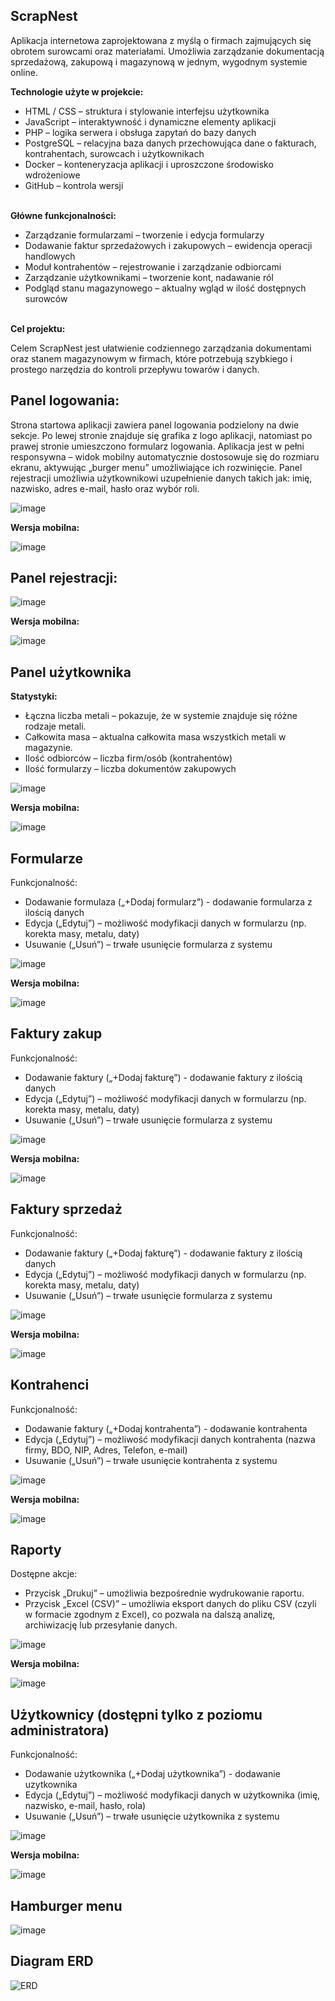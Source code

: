 ## ScrapNest 

Aplikacja internetowa zaprojektowana z myślą o firmach zajmujących się obrotem surowcami oraz materiałami. Umożliwia zarządzanie dokumentacją sprzedażową, zakupową i magazynową w jednym, wygodnym systemie online.

**Technologie użyte w projekcie:**
- HTML / CSS – struktura i stylowanie interfejsu użytkownika
- JavaScript – interaktywność i dynamiczne elementy aplikacji
- PHP – logika serwera i obsługa zapytań do bazy danych
- PostgreSQL – relacyjna baza danych przechowująca dane o fakturach, kontrahentach, surowcach i użytkownikach
- Docker – konteneryzacja aplikacji i uproszczone środowisko wdrożeniowe
- GitHub – kontrola wersji<br><br>

**Główne funkcjonalności:**
- Zarządzanie formularzami – tworzenie i edycja formularzy
- Dodawanie faktur sprzedażowych i zakupowych – ewidencja operacji handlowych
- Moduł kontrahentów – rejestrowanie i zarządzanie odbiorcami 
- Zarządzanie użytkownikami – tworzenie kont, nadawanie ról
- Podgląd stanu magazynowego – aktualny wgląd w ilość dostępnych surowców<br><br>

**Cel projektu:**

Celem ScrapNest jest ułatwienie codziennego zarządzania dokumentami oraz stanem magazynowym w firmach, które potrzebują szybkiego i prostego narzędzia do kontroli przepływu towarów i danych.


## Panel logowania:
Strona startowa aplikacji zawiera panel logowania podzielony na dwie sekcje. Po lewej stronie znajduje się grafika z logo aplikacji, natomiast po prawej stronie umieszczono formularz logowania. Aplikacja jest w pełni responsywna – widok mobilny automatycznie dostosowuje się do rozmiaru ekranu, aktywując „burger menu” umożliwiające ich rozwinięcie. Panel rejestracji umożliwia użytkownikowi uzupełnienie danych takich jak: imię, nazwisko, adres e-mail, hasło oraz wybór roli.

![image](https://github.com/user-attachments/assets/ceb8b865-a097-4c93-9c7a-2b56e68d1b58)

**Wersja mobilna:**

![image](https://github.com/user-attachments/assets/e50620fd-04c7-4b94-8089-4b8f9c1dcf7e)

## Panel rejestracji:

![image](https://github.com/user-attachments/assets/3e2864ba-d4b3-4fa7-b5bc-01bbd93e7257)

**Wersja mobilna:**

![image](https://github.com/user-attachments/assets/ea85ed11-38c9-4294-a8bb-57ec1e043671)

 ## Panel użytkownika

**Statystyki:**
- Łączna liczba metali – pokazuje, że w systemie znajduje się różne rodzaje metali.<br>
- Całkowita masa – aktualna całkowita masa wszystkich metali w magazynie.<br>
- Ilość odbiorców – liczba firm/osób (kontrahentów)<br>
- Ilość formularzy – liczba dokumentów zakupowych<br>

![image](https://github.com/user-attachments/assets/9c4f326b-b786-4666-8326-f4bb8eacbd08)

**Wersja mobilna:**

![image](https://github.com/user-attachments/assets/aae1ee11-b32c-4599-af8f-aabebb5e73a7)

## Formularze
Funkcjonalność:
- Dodawanie formulaza („+Dodaj formularz”) - dodawanie formularza z ilością danych
- Edycja („Edytuj”) – możliwość modyfikacji danych w formularzu (np. korekta masy, metalu, daty)
- Usuwanie („Usuń”) – trwałe usunięcie formularza z systemu

![image](https://github.com/user-attachments/assets/43d608dd-669b-45ae-8516-0a27d991ad75)

**Wersja mobilna:**

![image](https://github.com/user-attachments/assets/76a3add7-e448-4b21-8593-30882192ff1d)

## Faktury zakup
Funkcjonalność:
- Dodawanie faktury („+Dodaj fakturę”) - dodawanie faktury z ilością danych
- Edycja („Edytuj”) – możliwość modyfikacji danych w formularzu (np. korekta masy, metalu, daty)
- Usuwanie („Usuń”) – trwałe usunięcie formularza z systemu

![image](https://github.com/user-attachments/assets/3808b7a0-84dc-4d28-8d74-ebef085ffe91)

**Wersja mobilna:**

![image](https://github.com/user-attachments/assets/a3d88792-4020-42c7-9c86-0f0fcb94b521)

## Faktury sprzedaż
Funkcjonalność:
- Dodawanie faktury („+Dodaj fakturę”) - dodawanie faktury z ilością danych
- Edycja („Edytuj”) – możliwość modyfikacji danych w formularzu (np. korekta masy, metalu, daty)
- Usuwanie („Usuń”) – trwałe usunięcie formularza z systemu

![image](https://github.com/user-attachments/assets/734aa58e-ee15-410f-b99b-94b14ebd7862)

**Wersja mobilna:**

![image](https://github.com/user-attachments/assets/32fb278d-58f5-4b09-9451-9c807513dec8)

## Kontrahenci
Funkcjonalność:
- Dodawanie faktury („+Dodaj kontrahenta”) - dodawanie kontrahenta
- Edycja („Edytuj”) – możliwość modyfikacji danych kontrahenta (nazwa firmy, BDO, NIP, Adres, Telefon, e-mail)
- Usuwanie („Usuń”) – trwałe usunięcie kontrahenta z systemu

![image](https://github.com/user-attachments/assets/53839744-72db-4000-9e70-530a47a17a0e)

**Wersja mobilna:**

![image](https://github.com/user-attachments/assets/bf7f31a7-2494-462e-945d-edc45736cc3f)

## Raporty

Dostępne akcje:
- Przycisk „Drukuj” – umożliwia bezpośrednie wydrukowanie raportu.
- Przycisk „Excel (CSV)” – umożliwia eksport danych do pliku CSV (czyli w formacie zgodnym z Excel), co pozwala na dalszą analizę, archiwizację lub przesyłanie danych.

![image](https://github.com/user-attachments/assets/63b72dfb-de45-4216-8edd-5393f055f1b7)

**Wersja mobilna:**

![image](https://github.com/user-attachments/assets/3e9b77b6-568d-4033-bdf9-15cf6546b4d4)

## Użytkownicy (dostępni tylko z poziomu administratora)
Funkcjonalność:
- Dodawanie użytkownika („+Dodaj użytkownika”) - dodawanie uzytkownika
- Edycja („Edytuj”) – możliwość modyfikacji danych w użytkownika (imię, nazwisko, e-mail, hasło, rola)
- Usuwanie („Usuń”) – trwałe usunięcie użytkownika z systemu

![image](https://github.com/user-attachments/assets/c9c7881e-09b4-454f-8270-04f8e0f0513f)

**Wersja mobilna:**

![image](https://github.com/user-attachments/assets/067d9c38-9d54-46a9-b79a-5a3d60cc56c5)

## Hamburger menu

![image](https://github.com/user-attachments/assets/31d2984e-7c69-47dd-9f9b-fbe8df3c690c)

## Diagram ERD

![ERD](https://github.com/user-attachments/assets/879c3391-5111-406f-9ad7-32ed3fbc0cfc)
